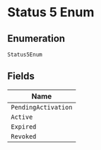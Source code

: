 
# Status 5 Enum

## Enumeration

`Status5Enum`

## Fields

| Name |
|  --- |
| `PendingActivation` |
| `Active` |
| `Expired` |
| `Revoked` |

